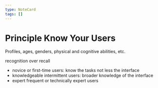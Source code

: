 ```yaml
---
type: NoteCard
tags: []
---
```


# Principle Know Your Users
Profiles, ages, genders, physical and cognitive abilities, etc.

recognition over recall

*   novice or first-time users: know the tasks not less the interface
*   knowledgeable intermittent users: broader knowledge of the interface
*   expert frequent or technically expert users